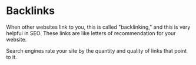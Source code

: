 # Backlinks

When other websites link to you, this is called "backlinking," and this is very helpful in SEO. These links are like letters of recommendation for your website.

Search engines rate your site by the quantity and quality of links that point to it.
